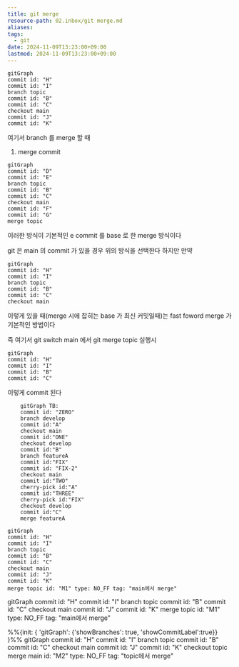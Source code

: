 ```yaml
---
title: git merge
resource-path: 02.inbox/git merge.md
aliases:
tags:
  - git
date: 2024-11-09T13:23:00+09:00
lastmod: 2024-11-09T13:23:00+09:00
---
```

```mermaid
gitGraph
commit id: "H"
commit id: "I"
branch topic
commit id: "B"
commit id: "C"
checkout main
commit id: "J"
commit id: "K"
```


여기서 branch 를 merge 할 때

1. merge commit
```mermaid
gitGraph
commit id: "D"
commit id: "E"
branch topic
commit id: "B"
commit id: "C"
checkout main
commit id: "F"
commit id: "G"
merge topic
```
이러한 방식이 기본적인 e commit 를 base 로 한 merge 방식이다

git 은 main 의 commit 가 있을 경우 위의 방식을 선택한다
하지만 만약

```mermaid
gitGraph
commit id: "H"
commit id: "I"
branch topic
commit id: "B"
commit id: "C"
checkout main
```

이렇게 있을 때(merge 시에 잡히는 base 가 최신 커밋일때)는 fast foword merge 가 기본적인 방법이다

즉 여기서 git switch main 에서
git merge topic  실행시 

```mermaid
gitGraph
commit id: "H"
commit id: "I"
commit id: "B"
commit id: "C"
```

이렇게 commit 된다





















```mermaid
    gitGraph TB:
    commit id: "ZERO"
    branch develop
    commit id:"A"
    checkout main
    commit id:"ONE"
    checkout develop
    commit id:"B"
    branch featureA
    commit id:"FIX"
    commit id: "FIX-2"
    checkout main
    commit id:"TWO"
    cherry-pick id:"A"
    commit id:"THREE"
    cherry-pick id:"FIX"
    checkout develop
    commit id:"C"
    merge featureA
```




```mermaid
gitGraph
commit id: "H"
commit id: "I"
branch topic
commit id: "B"
commit id: "C"
checkout main
commit id: "J"
commit id: "K"
merge topic id: "M1" type: NO_FF tag: "main에서 merge"
```
gitGraph
   commit id: "H"
   commit id: "I"
   branch topic
   commit id: "B"
   commit id: "C"
   checkout main
   commit id: "J"
   commit id: "K"
   merge topic id: "M1" type: NO_FF tag: "main에서 merge"
   
   
%%{init: { 'gitGraph': {'showBranches': true, 'showCommitLabel':true}} }%%
gitGraph
   commit id: "H"
   commit id: "I"
   branch topic
   commit id: "B"
   commit id: "C"
   checkout main
   commit id: "J"
   commit id: "K"
   checkout topic
   merge main id: "M2" type: NO_FF tag: "topic에서 merge"